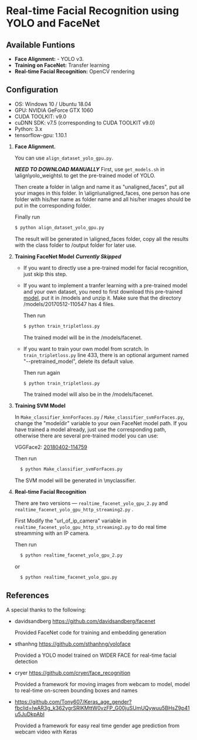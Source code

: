 # Real-time Facial Recognition using YOLO and FaceNet

## Available Funtions
* **Face Alignment:** - YOLO v3.
* **Training on FaceNet:** Transfer learning
* **Real-time Facial Recognition:** OpenCV rendering

## Configuration
* OS: Windows 10 / Ubuntu 18.04
* GPU: NVIDIA GeForce GTX 1060
* CUDA TOOLKIT: v9.0
* cuDNN SDK: v7.5 (corresponding to CUDA TOOLKIT v9.0)
* Python: 3.x
* tensorflow-gpu: 1.10.1


1. **Face Alignment.**

     You can use ```align_dataset_yolo_gpu.py```.
     
     ***NEED TO DOWNLOAD MANUALLY***
     First, use ```get_models.sh``` in \align\yolo_weights\ to get the pre-trained model of YOLO.
     
     Then create a folder in \align and name it as "unaligned_faces", put all your images in this folder. In \align\unaligned_faces, one person has one folder with his/her name as folder name and all his/her images should be put in the corresponding folder. 
     
     Finally run
     ```bash
     $ python align_dataset_yolo_gpu.py
     ```
     
     The result will be generated in \aligned_faces folder, copy all the results with the class folder to /output folder for later use.
     
2. **Training FaceNet Model**    ***Currently Skipped***

     * If you want to directly use a pre-trained model for facial recognition, just skip this step.
     * If you want to implement a tranfer learning with a pre-trained model and your own dataset, you need to first download this pre-trained [model](https://drive.google.com/file/d/0B5MzpY9kBtDVZ2RpVDYwWmxoSUk/edit), put it in /models and unzip it. Make sure that the directory /models/20170512-110547 has 4 files.
       
       Then run
       ```bash
       $ python train_tripletloss.py
       ```
     
       The trained model will be in the /models/facenet.
     
     * If you want to train your own model from scratch. In ```train_tripletloss.py``` line 433, there is an optional argument named "--pretrained_model", delete its default value.
     
       Then run again 
       ```bash
       $ python train_tripletloss.py
       ```
     
       The trained model will also be in the /models/facenet.

3. **Training SVM Model**

     In ```Make_classifier_knnForFaces.py``` / ```Make_classifier_svmForFaces.py```,  change the "modeldir" variable to your own FaceNet model path. If you have trained a model already, just use the corresponding path, otherwise there are several pre-trained model you can use:
     
     VGGFace2: [20180402-114759](https://drive.google.com/file/d/1EXPBSXwTaqrSC0OhUdXNmKSh9qJUQ55-/view)
     
     Then run
     ```bash
       $ python Make_classifier_svmForFaces.py
     ```
     
     The SVM model will be generated in \myclassifier.
     
4. **Real-time Facial Recognition**

     There are two versions —  ```realtime_facenet_yolo_gpu_2.py``` and ```realtime_facenet_yolo_gpu_http_streaming2.py``` .
     
     First Modify the "url_of_ip_camera" variable in ```realtime_facenet_yolo_gpu_http_streaming2.py``` to do real time streamming with an IP camera.
     
     Then run
     ```bash
       $ python realtime_facenet_yolo_gpu_2.py
     ```
     
     or
     
     ```bash
       $ python realtime_facenet_yolo_gpu.py
     ```
     

## References

A special thanks to the following:

* davidsandberg https://github.com/davidsandberg/facenet

  Provided FaceNet code for training and embedding generation


* sthanhng https://github.com/sthanhng/yoloface

  Provided a YOLO model trained on WIDER FACE for real-time facial detection


* cryer https://github.com/cryer/face_recognition

  Provided a framework for moving images from webcam to model, model to real-time on-screen bounding boxes and names


* https://github.com/Tony607/Keras_age_gender?fbclid=IwAR3g_k362ygrSRIKMttW0vzFP_G00juSUmUQywuu5BHsZ9p41u5JuDkpAbI

  Provided a framework for easy real time gender age prediction from webcam video with Keras